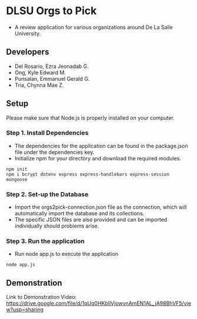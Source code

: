 
# DLSU Orgs to Pick
- A review application for various organizations around De La Salle University.

## Developers
- Del Rosario, Ezra Jeonadab G.
- Ong, Kyle Edward M.
- Punsalan, Emmanuel Gerald G.
- Tria, Chynna Mae Z.

## Setup
Please make sure that Node.js is properly installed on your computer.

### Step 1. Install Dependencies
- The dependencies for the application can be found in the package.json file under the dependencies key.
- Initialize npm for your directory and download the required modules.

```
npm init
npm i bcrypt dotenv express express-handlebars express-session mongoose
```
### Step 2. Set-up the Database
- Import the orgs2pick-connection.json file as the connection, which will automatically import the database and its collections.
-  The specific JSON files are also provided and can be imported individually should problems arise.
  
### Step 3. Run the application
- Run node app.js to execute the application
```
node app.js
```

## Demonstration
Link to Demonstration Video: https://drive.google.com/file/d/1qUq0HKbIlVjowvnAmEN1AL_jA98BhVF5/view?usp=sharing
